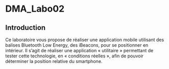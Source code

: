 # DMA_Labo02
## Introduction
Ce laboratoire vous propose de réaliser une application mobile utilisant des balises Bluetooth Low
Energy, des iBeacons, pour se positionner en intérieur. Il s’agit de réaliser une application « utilitaire »
permettant de tester cette technologie, en « conditions réelles », afin de pouvoir déterminer la
position relative du smartphone.
